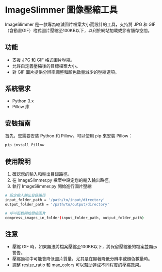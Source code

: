 # ImageSlimmer 圖像壓縮工具

ImageSlimmer 是一款專為縮減圖片檔案大小而設計的工具，支持將 JPG 和 GIF（含動畫GIF）格式圖片壓縮至100KB以下，以利於網站加載或節省儲存空間。

## 功能

- 支援 JPG 和 GIF 格式圖片壓縮。
- 允許自定義壓縮後的目標檔案大小。
- 對 GIF 圖片提供分辨率調整和顏色數量減少的壓縮選項。

## 系統需求

- Python 3.x
- Pillow 庫

## 安裝指南

首先，您需要安裝 Python 和 Pillow。可以使用 pip 來安裝 Pillow：

```bash
pip install Pillow
```
## 使用說明
1. 確認您的輸入和輸出目錄路徑。
2. 在 ImageSlimmer.py 檔案中設定您的輸入輸出路徑。
3. 執行 ImageSlimmer.py 開始進行圖片壓縮

```bash
# 設定輸入輸出目錄路徑
input_folder_path = '/path/to/input/directory'
output_folder_path = '/path/to/output/directory'

# 呼叫函數開始壓縮圖片
compress_images_in_folder(input_folder_path, output_folder_path)
```

## 注意
- 壓縮 GIF 時，如果無法將檔案壓縮至100KB以下，將保留壓縮後的檔案並顯示警告。
- 壓縮過程中可能會降低圖片質量，尤其是在顯著降低分辨率或顏色數量時。
- 調整 resize_ratio 和 max_colors 可以幫助達成不同程度的壓縮效果。